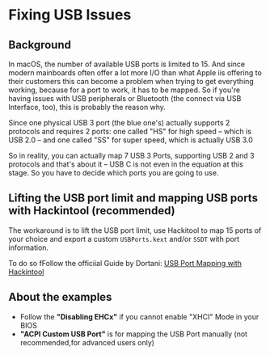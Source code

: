 # Fixing USB Issues

## Background

In macOS, the number of available USB ports is limited to 15. And since modern mainboards often offer a lot more I/O than what Apple iis offering to their customers this can become a problem when trying to get everything working, because for a port to work, it has to be mapped. So if you're having issues with USB peripherals or Bluetooth (the connect via USB Interface, too), this is probably the reason why.

Since one physical USB 3 port (the blue one's) actually supports 2 protocols and requires 2 ports: one called "HS" for high speed – which is USB 2.0 – and one called "SS" for super speed, which is actually USB 3.0 

So in reality, you can actually map 7 USB 3 Ports, supporting USB 2 and 3 protocols and that's about it – USB C is not even in the equation at this stage. So you have to decide which ports you are going to use.

## Lifting the USB port limit and mapping USB ports with Hackintool (recommended)
 
The workaround is to lift the USB port limit, use Hackitool to map 15 ports of your choice and export a custom `USBPorts.kext` and/or `SSDT` with port information. 

To do so fFollow the officiial Guide by Dortani: [USB Port Mapping with Hackintool](https://dortania.github.io/OpenCore-Post-Install/usb/system-preparation.html)

## About the examples

* Follow the **"Disabling EHCx"** if you cannot enable "XHCI" Mode in your BIOS
* **"ACPI Custom USB Port"** is for mapping the USB Port manually (not recommended,for advanced users only)

